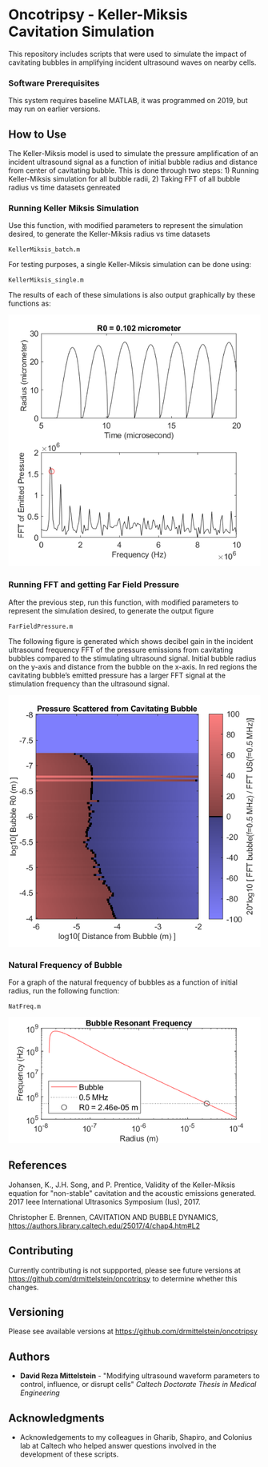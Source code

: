 # Oncotripsy - Keller-Miksis Cavitation Simulation

This repository includes scripts that were used to simulate the impact of cavitating bubbles in amplifying incident ultrasound waves on nearby cells.  

### Software Prerequisites

This system requires baseline MATLAB, it was programmed on 2019, but may run on earlier versions.

## How to Use

The Keller-Miksis model is used to simulate the pressure amplification of an incident ultrasound signal as a function of initial bubble radius and distance from center of cavitating bubble.  This is done through two steps: 1) Running Keller-Miksis simulation for all bubble radii, 2) Taking FFT of all bubble radius vs time datasets genreated

### Running Keller Miksis Simulation

Use this function, with modified parameters to represent the simulation desired, to generate the Keller-Miksis radius vs time datasets

```
KellerMiksis_batch.m
```

For testing purposes, a single Keller-Miksis simulation can be done using:

```
KellerMiksis_single.m
```

The results of each of these simulations is also output graphically by these functions as:

![Keller-Miksis](/images/keller-miksis.png)


### Running FFT and getting Far Field Pressure

After the previous step, run this function, with modified parameters to represent the simulation desired, to generate the output figure

```
FarFieldPressure.m
```

The following figure is generated which shows decibel gain in the incident ultrasound frequency FFT of the pressure emissions from cavitating bubbles compared to the stimulating ultrasound signal.  Initial bubble radius on the y-axis and distance from the bubble on the x-axis.  In red regions the cavitating bubble’s emitted pressure has a larger FFT signal at the stimulation frequency than the ultrasound signal.

![Output image](/images/FarField_FFT.png)

### Natural Frequency of Bubble

For a graph of the natural frequency of bubbles as a function of initial radius, run the following function:

```
NatFreq.m
```

![NatFreq](/images/NatFreq.png)

## References
Johansen, K., J.H. Song, and P. Prentice, Validity of the Keller-Miksis equation for "non-stable" cavitation and the acoustic emissions generated. 2017 Ieee International Ultrasonics Symposium (Ius), 2017.

Christopher E. Brennen, CAVITATION AND BUBBLE DYNAMICS, https://authors.library.caltech.edu/25017/4/chap4.htm#L2

## Contributing

Currently contributing is not suppported, please see future versions at https://github.com/drmittelstein/oncotripsy to determine whether this changes.

## Versioning
Please see available versions at https://github.com/drmittelstein/oncotripsy

## Authors

* **David Reza Mittelstein** - "Modifying ultrasound waveform parameters to control, influence, or disrupt cells" *Caltech Doctorate Thesis in Medical Engineering*

## Acknowledgments

* Acknowledgements to my colleagues in Gharib, Shapiro, and Colonius lab at Caltech who helped answer questions involved in the development of these scripts.
